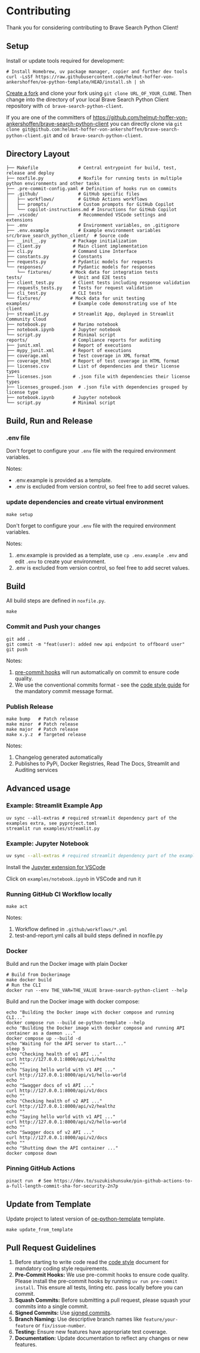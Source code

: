 # Contributing

Thank you for considering contributing to Brave Search Python Client!

## Setup

Install or update tools required for development:

```shell
# Install Homebrew, uv package manager, copier and further dev tools
curl -LsSf https://raw.githubusercontent.com/helmut-hoffer-von-ankershoffen/oe-python-template/HEAD/install.sh | sh
```

[Create a fork](https://github.com/helmut-hoffer-von-ankershoffen/brave-search-python-client/fork)
and clone your fork using `git clone URL_OF_YOUR_CLONE`. Then change into the
directory of your local Brave Search Python Client repository with
`cd brave-search-python-client`.

If you are one of the committers of
https://github.com/helmut-hoffer-von-ankershoffen/brave-search-python-client you
can directly clone via
`git clone git@github.com:helmut-hoffer-von-ankershoffen/brave-search-python-client.git`
and `cd brave-search-python-client`.

## Directory Layout

```
├── Makefile               # Central entrypoint for build, test, release and deploy
├── noxfile.py             # Noxfile for running tests in multiple python environments and other tasks
├── .pre-commit-config.yaml # Definition of hooks run on commits
├── .github/               # GitHub specific files
│   ├── workflows/         # GitHub Actions workflows
│   ├── prompts/           # Custom prompots for GitHub Copilot
│   └── copilot-instructions.md # Insructions for GitHub Copilot
├── .vscode/               # Recommended VSCode settings and extensions
├── .env                   # Environment variables, on .gitignore
├── .env.example           # Example environment variables
src/brave_search_python_client/  # Source code
├── __init__.py          # Package initialization
├── client.py            # Main client implementation
├── cli.py               # Command Line Interface
├── constants.py         # Constants
├── requests.py          # Pydantic models for requests
└── responses/           # Pydantic models for responses
    └── fixtures/       # Mock data for integration tests
tests/                   # Unit and E2E tests
├── client_test.py       # Client tests including response validation
├── requests_tests.py    # Tests for request validation
├── cli_test.py          # CLI tests
└── fixtures/           # Mock data for unit testing
examples/                # Example code demonstrating use of hte client
├── streamlit.py         # Streamlit App, deployed in Streamlit Community Cloud
├── notebook.py          # Marimo notebook
├── notebook.ipynb       # Jupyter notebook
└── script.py            # Minimal script
reports/                 # Compliance reports for auditing
├── junit.xml            # Report of executions
├── mypy_junit.xml       # Report of executions
├── coverage.xml         # Test coverage in XML format
├── coverage_html        # Report of test coverage in HTML format
├── licenses.csv         # List of dependencies and their license types
├── licenses.json        # .json file with dependencies their license types
├── licenses_grouped.json  # .json file with dependencies grouped by license type
├── notebook.ipynb       # Jupyter notebook
└── script.py            # Minimal script
```

## Build, Run and Release

### .env file

Don't forget to configure your `.env` file with the required environment
variables.

Notes:

- .env.example is provided as a template.
- .env is excluded from version control, so feel free to add secret values.

### update dependencies and create virtual environment

```shell
make setup
```

Don't forget to configure your `.env` file with the required environment
variables.

Notes:

1. .env.example is provided as a template, use `cp .env.example .env` and edit
   `.env` to create your environment.
2. .env is excluded from version control, so feel free to add secret values.

## Build

All build steps are defined in `noxfile.py`.

```shell
make
```

### Commit and Push your changes

```shell
git add .
git commit -m "feat(user): added new api endpoint to offboard user"
git push
```

Notes:

1. [pre-commit hooks](https://pre-commit.com/) will run automatically on commit
   to ensure code quality.
2. We use the conventional commits format - see the
   [code style guide](CODE_STYLE.md) for the mandatory commit message format.

### Publish Release

```shell
make bump   # Patch release
make minor  # Patch release
make major  # Patch release
make x.y.z  # Targeted release
```

Notes:

1. Changelog generated automatically
2. Publishes to PyPi, Docker Registries, Read The Docs, Streamlit and Auditing
   services

## Advanced usage

### Example: Streamlit Example App

```shell
uv sync --all-extras # required streamlit dependency part of the examples extra, see pyproject.toml
streamlit run examples/streamlit.py
```

### Example: Jupyter Notebook

```bash
uv sync --all-extras # required streamlit dependency part of the examples extra, see pyproject.toml
```

Install the
[Jupyter extension for VSCode](https://marketplace.visualstudio.com/items?itemName=ms-toolsai.jupyter)

Click on `examples/notebook.ipynb` in VSCode and run it

### Running GitHub CI Workflow locally

```shell
make act
```

Notes:

1. Workflow defined in `.github/workflows/*.yml`
2. test-and-report.yml calls all build steps defined in noxfile.py

### Docker

Build and run the Docker image with plain Docker

```shell
# Build from Dockerimage
make docker build
# Run the CLI
docker run --env THE_VAR=THE_VALUE brave-search-python-client --help
```

Build and run the Docker image with docker compose:

```shell
echo "Building the Docker image with docker compose and running CLI..."
docker compose run --build oe-python-template --help
echo "Building the Docker image with docker compose and running API container as a daemon ..."
docker compose up --build -d
echo "Waiting for the API server to start..."
sleep 5
echo "Checking health of v1 API ..."
curl http://127.0.0.1:8000/api/v1/healthz
echo ""
echo "Saying hello world with v1 API ..."
curl http://127.0.0.1:8000/api/v1/hello-world
echo ""
echo "Swagger docs of v1 API ..."
curl http://127.0.0.1:8000/api/v1/docs
echo ""
echo "Checking health of v2 API ..."
curl http://127.0.0.1:8000/api/v2/healthz
echo ""
echo "Saying hello world with v1 API ..."
curl http://127.0.0.1:8000/api/v2/hello-world
echo ""
echo "Swagger docs of v2 API ..."
curl http://127.0.0.1:8000/api/v2/docs
echo ""
echo "Shutting down the API container ..."
docker compose down
```

### Pinning GitHub Actions

```shell
pinact run  # See https://dev.to/suzukishunsuke/pin-github-actions-to-a-full-length-commit-sha-for-security-2n7p
```

## Update from Template

Update project to latest version of
[oe-python-template](https://github.com/helmut-hoffer-von-ankershoffen/oe-python-template)
template.

```shell
make update_from_template
```

## Pull Request Guidelines

1. Before starting to write code read the [code style](CODE_STYLE.md) document
   for mandatory coding style requirements.
2. **Pre-Commit Hooks:** We use pre-commit hooks to ensure code quality. Please
   install the pre-commit hooks by running `uv run pre-commit install`. This
   ensure all tests, linting etc. pass locally before you can commit.
3. **Squash Commits:** Before submitting a pull request, please squash your
   commits into a single commit.
4. **Signed Commits:** Use
   [signed commits](https://docs.github.com/en/authentication/managing-commit-signature-verification/signing-commits).
5. **Branch Naming:** Use descriptive branch names like `feature/your-feature`
   or `fix/issue-number`.
6. **Testing:** Ensure new features have appropriate test coverage.
7. **Documentation:** Update documentation to reflect any changes or new
   features.
